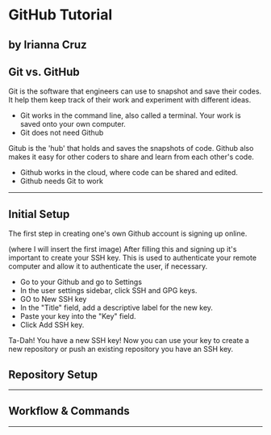 # GitHub Tutorial

by Irianna Cruz 
---
## Git vs. GitHub
Git is the software that engineers can use to snapshot and save their codes. It help them keep track of their work and experiment with different ideas. 

- Git works in the command line, also called a terminal. Your work is saved onto your own computer. 
- Git does not need Github 

Gitub is the 'hub' that holds and saves the snapshots of code. Github also makes it easy for other coders to share and learn from each other's code.

- Github works in the cloud, where code can be shared and edited. 
- Github needs Git to work 


---
## Initial Setup
The first step in creating one's own Github account is signing up online. 

(where I will insert the first image)
After filling this and signing up it's important to create your SSH key. This is used to authenticate your remote computer and allow it to authenticate the user, if necessary. 

- Go to your Github and go to Settings 
- In the user settings sidebar, click SSH and GPG keys. 
- GO to New SSH key 
- In the "Title" field, add a descriptive label for the new key. 
- Paste your key into the "Key" field.
- Click Add SSH key.

Ta-Dah! You have a new SSH key! Now you  can use your key to create a new repository or push an existing repository you have an SSH key. 

## Repository Setup



---
## Workflow & Commands


--- 